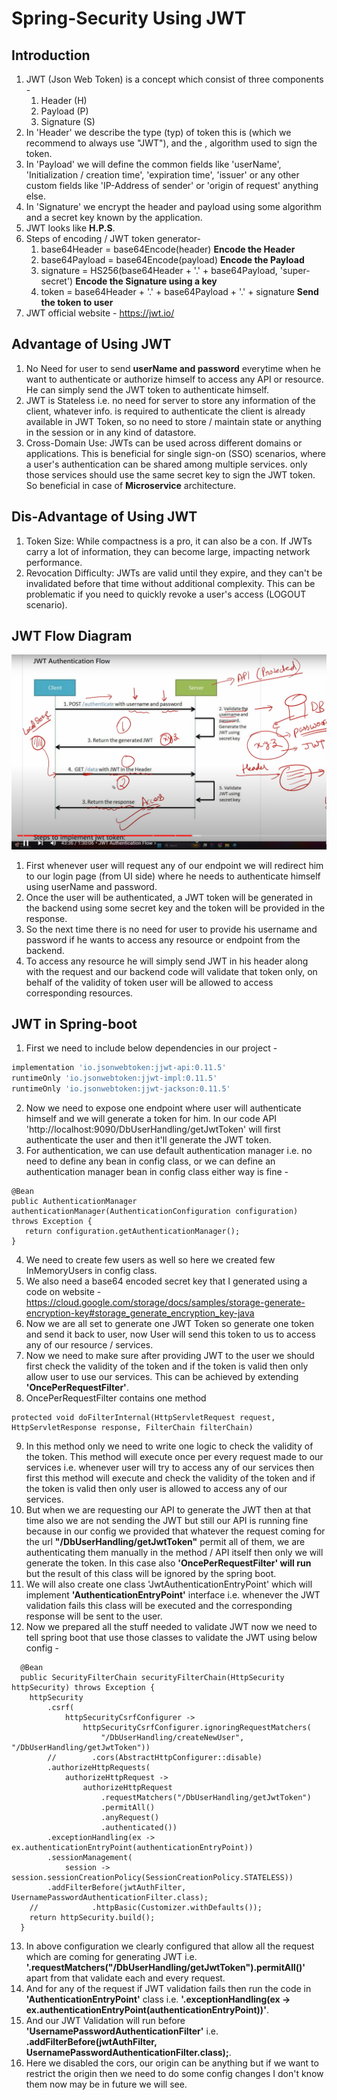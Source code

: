 # Spring-Security Using JWT
## Introduction
1. JWT (Json Web Token) is a concept which consist of three components -
   1. Header (H)
   2. Payload (P)
   3. Signature (S)
2. In 'Header' we describe the type (typ) of token this is (which we recommend to always use "JWT"), and the ,
   algorithm used to sign the token.
3. In 'Payload' we will define the common fields like 'userName', 'Initialization / creation time', 'expiration 
   time', 'issuer' or any other custom fields like 'IP-Address of sender' or 'origin of request' anything else.
4. In 'Signature' we encrypt the header and payload using some algorithm and a secret key known by the application.
5. JWT looks like **H.P.S**.
6. Steps of encoding / JWT token generator-
   1. base64Header = base64Encode(header) **Encode the Header**
   2. base64Payload = base64Encode(payload) **Encode the Payload**
   3. signature = HS256(base64Header + '.' + base64Payload, 'super-secret') **Encode the Signature using a key**
   4. token = base64Header + '.' + base64Payload + '.' + signature **Send the token to user**
7. JWT official website - https://jwt.io/

## Advantage of Using JWT
1. No Need for user to send **userName and password** everytime when he want to authenticate or authorize himself to
   access any API or resource. He can simply send the JWT token to authenticate himself.
2. JWT is Stateless i.e. no need for server to store any information of the client, whatever info. is required to
   authenticate the client is already available in JWT Token, so no need to store / maintain state or anything in the
   session or in any kind of datastore.
3. Cross-Domain Use: JWTs can be used across different domains or applications. This is beneficial for single sign-on 
   (SSO) scenarios, where a user's authentication can be shared among multiple services. only those services should
   use the same secret key to sign the JWT token. So beneficial in case of **Microservice** architecture.

## Dis-Advantage of Using JWT
1. Token Size: While compactness is a pro, it can also be a con. If JWTs carry a lot of information, they can become 
   large, impacting network performance.
2. Revocation Difficulty: JWTs are valid until they expire, and they can't be invalidated before that time without 
   additional complexity. This can be problematic if you need to quickly revoke a user's access (LOGOUT scenario).

## JWT Flow Diagram
![JWT Flow Diagram](src/main/resources/images/JWT.png)
1. First whenever user will request any of our endpoint we will redirect him to our login page (from UI side) 
   where he needs to authenticate himself using userName and password.
2. Once the user will be authenticated, a JWT token will be generated in the backend using some secret key and
   the token will be provided in the response.
3. So the next time there is no need for user to provide his username and password if he wants to access any resource
   or endpoint from the backend.
4. To access any resource he will simply send JWT in his header along with the request and our backend code will
   validate that token only, on behalf of the validity of token user will be allowed to access corresponding 
   resources.

## JWT in Spring-boot
1. First we need to include below dependencies in our project -
```groovy
implementation 'io.jsonwebtoken:jjwt-api:0.11.5'
runtimeOnly 'io.jsonwebtoken:jjwt-impl:0.11.5'
runtimeOnly 'io.jsonwebtoken:jjwt-jackson:0.11.5'
```
2. Now we need to expose one endpoint where user will authenticate himself and we will generate a token for him.
   In our code API 'http://localhost:9090/DbUserHandling/getJwtToken' will first authenticate the user and then
   it'll generate the JWT token.
3. For authentication, we can use default authentication manager i.e. no need to define any bean in config class,
   or we can define an authentication manager bean in config class either way is fine -
```
@Bean
public AuthenticationManager authenticationManager(AuthenticationConfiguration configuration)
throws Exception {
   return configuration.getAuthenticationManager();
}
```
4. We need to create few users as well so here we created few InMemoryUsers in config class.
5. We also need a base64 encoded secret key that I generated using a code on website -
   https://cloud.google.com/storage/docs/samples/storage-generate-encryption-key#storage_generate_encryption_key-java
6. Now we are all set to generate one JWT Token so generate one token and send it back to user, now User will send
   this token to us to access any of our resource / services.
7. Now we need to make sure after providing JWT to the user we should first check the validity of the token and if
   the token is valid then only allow user to use our services. This can be achieved by extending 
   **'OncePerRequestFilter'**.
8. OncePerRequestFilter contains one method 
```
protected void doFilterInternal(HttpServletRequest request, HttpServletResponse response, FilterChain filterChain)
```
9. In this method only we need to write one logic to check the validity of the token. This method will execute once
   per every request made to our services i.e. whenever user will try to access any of our services then first 
   this method will execute and check the validity of the token and if the token is valid then only user is 
   allowed to access any of our services.
10. But when we are requesting our API to generate the JWT then at that time also we are not sending the JWT but
    still our API is running fine because in our config we provided that whatever the request coming for the url
    **"/DbUserHandling/getJwtToken"** permit all of them, we are authenticating them manually in the method / API
    itself then only we will generate the token. In this case also **'OncePerRequestFilter' will run** but the
    result of this class will be ignored by the spring boot.
11. We will also create one class 'JwtAuthenticationEntryPoint' which will implement **'AuthenticationEntryPoint'**
    interface i.e. whenever the JWT validation fails this class will be executed and the corresponding response
    will be sent to the user.
12. Now we prepared all the stuff needed to validate JWT now we need to tell spring boot that use those classes to
    validate the JWT using below config -
```
  @Bean
  public SecurityFilterChain securityFilterChain(HttpSecurity httpSecurity) throws Exception {
    httpSecurity
        .csrf(
            httpSecurityCsrfConfigurer ->
                httpSecurityCsrfConfigurer.ignoringRequestMatchers(
                    "/DbUserHandling/createNewUser", "/DbUserHandling/getJwtToken"))
        //        .cors(AbstractHttpConfigurer::disable)
        .authorizeHttpRequests(
            authorizeHttpRequest ->
                authorizeHttpRequest
                    .requestMatchers("/DbUserHandling/getJwtToken")
                    .permitAll()
                    .anyRequest()
                    .authenticated())
        .exceptionHandling(ex -> ex.authenticationEntryPoint(authenticationEntryPoint))
        .sessionManagement(
            session -> session.sessionCreationPolicy(SessionCreationPolicy.STATELESS))
        .addFilterBefore(jwtAuthFilter, UsernamePasswordAuthenticationFilter.class);
    //            .httpBasic(Customizer.withDefaults());
    return httpSecurity.build();
  }
```
13. In above configuration we clearly configured that allow all the request which are coming for generating JWT
    i.e. **'.requestMatchers("/DbUserHandling/getJwtToken").permitAll()'** apart from that validate each and 
    every request.
14. And for any of the request if JWT validation fails then run the code in **'AuthenticationEntryPoint'** class
    i.e. **'.exceptionHandling(ex -> ex.authenticationEntryPoint(authenticationEntryPoint))'**.
15. And our JWT Validation will run before **'UsernamePasswordAuthenticationFilter'** i.e.
    **.addFilterBefore(jwtAuthFilter, UsernamePasswordAuthenticationFilter.class);**.
16. Here we disabled the cors, our origin can be anything but if we want to restrict the origin then we need to
    do some config changes I don't know them now may be in future we will see.
   

